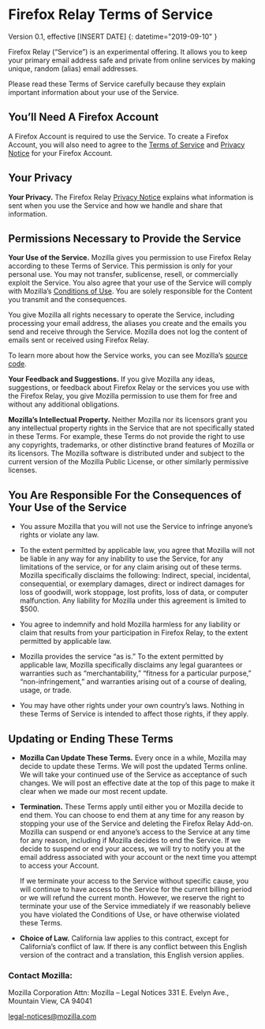 # Firefox Relay Terms of Service

Version 0.1, effective [INSERT DATE]
{: datetime="2019-09-10" }

Firefox Relay (“Service”) is an experimental offering. It allows you to keep your primary email address safe and private from online services by making unique, random (alias) email addresses.

Please read these Terms of Service carefully because they explain important information about your use of the Service.

## You’ll Need A Firefox Account

A Firefox Account is required to use the Service. To create a Firefox Account, you will also need to agree to the [Terms of Service](https://www.mozilla.org/en-US/about/legal/terms/services/) and [Privacy Notice](https://www.mozilla.org/en-US/privacy/firefox/) for your Firefox Account.

## Your Privacy

__Your Privacy.__ The Firefox Relay [Privacy Notice](https://www.mozilla.org/privacy/firefox-relay/) explains what information is sent when you use the Service and how we handle and share that information.

## Permissions Necessary to Provide the Service

__Your Use of the Service.__ Mozilla gives you permission to use Firefox Relay according to these Terms of Service. This permission is only for your personal use. You may not transfer, sublicense, resell, or commercially exploit the Service. You also agree that your use of the Service will comply with Mozilla’s [Conditions of Use](https://www.mozilla.org/en-US/about/legal/acceptable-use/). You are solely responsible for the Content you transmit and the consequences.

You give Mozilla all rights necessary to operate the Service, including processing your email address, the aliases you create and the emails you send and receive through the Service. Mozilla does not log the content of emails sent or received using Firefox Relay.

To learn more about how the Service works, you can see Mozilla’s [source code](https://github.com/mozilla/fx-private-relay).

__Your Feedback and Suggestions.__ If you give Mozilla any ideas, suggestions, or feedback about Firefox Relay or the services you use with the Firefox Relay, you give Mozilla permission to use them for free and without any additional obligations.

__Mozilla’s Intellectual Property.__ Neither Mozilla nor its licensors grant you any intellectual property rights in the Service that are not specifically stated in these Terms. For example, these Terms do not provide the right to use any copyrights, trademarks, or other distinctive brand features of Mozilla or its licensors. The Mozilla software is distributed under and subject to the current version of the Mozilla Public License, or other similarly permissive licenses.

## You Are Responsible For the Consequences of Your Use of the Service

* You assure Mozilla that you will not use the Service to infringe anyone’s rights or violate any law.

* To the extent permitted by applicable law, you agree that Mozilla will not be liable in any way for any inability to use the Service, for any limitations of the service, or for any claim arising out of these terms. Mozilla specifically disclaims the following: Indirect, special, incidental, consequential, or exemplary damages, direct or indirect damages for loss of goodwill, work stoppage, lost profits, loss of data, or computer malfunction. Any liability for Mozilla under this agreement is limited to $500.

* You agree to indemnify and hold Mozilla harmless for any liability or claim that results from your participation in Firefox Relay, to the extent permitted by applicable law.

* Mozilla provides the service “as is.” To the extent permitted by applicable law, Mozilla specifically disclaims any legal guarantees or warranties such as “merchantability,” “fitness for a particular purpose,” “non-infringement,” and warranties arising out of a course of dealing, usage, or trade.

* You may have other rights under your own country’s laws. Nothing in these Terms of Service is intended to affect those rights, if they apply.

## Updating or Ending These Terms

* __Mozilla Can Update These Terms.__ Every once in a while, Mozilla may decide to update these Terms. We will post the updated Terms online. We will take your continued use of the Service as acceptance of such changes. We will post an effective date at the top of this page to make it clear when we made our most recent update.

* __Termination.__ These Terms apply until either you or Mozilla decide to end them. You can choose to end them at any time for any reason by stopping your use of the Service and deleting the Firefox Relay Add-on. Mozilla can suspend or end anyone’s access to the Service at any time for any reason, including if Mozilla decides to end the Service. If we decide to suspend or end your access, we will try to notify you at the email address associated with your account or the next time you attempt to access your Account.

  If we terminate your access to the Service without specific cause, you will continue to have access to the Service for the current billing period or we will refund the current month. However, we reserve the right to terminate your use of the Service immediately if we reasonably believe you have violated the Conditions of Use, or have otherwise violated these Terms.

* __Choice of Law.__ California law applies to this contract, except for California’s conflict of law. If there is any conflict between this English version of the contract and a translation, this English version applies.


### Contact Mozilla:

Mozilla Corporation
Attn: Mozilla – Legal Notices
331 E. Evelyn Ave.,
Mountain View, CA 94041

legal-notices@mozilla.com
